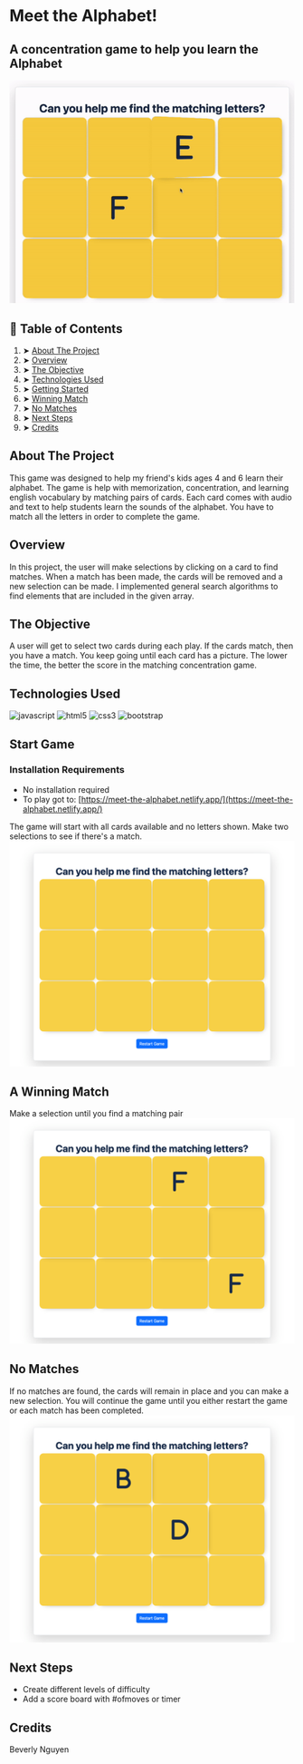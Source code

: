 
# Meet the Alphabet!

## A concentration game to help you learn the Alphabet

![gamescreenshot](/assets/images/screenshare.gif)

## 📖 Table of Contents
 1. ➤ [About The Project](#about-the-project)  
 2. ➤ [Overview](#overview)
 3. ➤ [The Objective](#the-objective) 
 4. ➤ [Technologies Used](#technologies-used) 
 5. ➤ [Getting Started](#start-game) 
 6. ➤ [Winning Match](#a-winning-match) 
 7. ➤ [No Matches](#no-matches)
 8. ➤ [Next Steps](#next-steps) 
 9. ➤ [Credits](#credits)

## About The Project
This game was designed to help my friend's kids ages 4 and 6 learn their alphabet. The game is help with memorization, concentration, and learning english vocabulary by matching pairs of cards. Each card comes with audio and text to help students learn the sounds of the alphabet. You have to match all the letters in order to complete the game.

## Overview
In this project, the user will make selections by clicking on a card to find matches. When a match has been made, the cards will be removed and a new selection can be made. I implemented general search algorithms to find elements that are included in the given array.

## The Objective
A user will get to select two cards during each play. If the cards match, then you have a match. You keep going until each card has a picture. The lower the time, the better the score in the matching concentration game.

## Technologies Used
![javascript](https://img.shields.io/badge/JavaScript-323330?style=for-the-badge&logo=javascript&logoColor=F7DF1E)
![html5](https://img.shields.io/badge/HTML5-E34F26?style=for-the-badge&logo=html5&logoColor=white)
![css3](https://img.shields.io/badge/CSS3-1572B6?style=for-the-badge&logo=css3&logoColor=white)
![bootstrap](https://img.shields.io/badge/Bootstrap-563D7C?style=for-the-badge&logo=bootstrap&logoColor=white)

## Start Game
### Installation Requirements
-   No installation required
-   To play got to:  [https://meet-the-alphabet.netlify.app/](https://meet-the-alphabet.netlify.app/)

The game will start with all cards available and no letters shown. Make two selections to see if there's a match.
![start](/assets/images/start.html.png)

## A Winning Match
Make a selection until you find a matching pair![match](/assets/images/matches.png)

## No Matches
If no matches are found, the cards will remain in place and you can make a new selection. You will continue the game until you either restart the game or each match has been completed.
![nomatch](/assets/images/unmatches.png)

## Next Steps
-   Create different levels of difficulty
-   Add a score board with #ofmoves or timer

## Credits
Beverly Nguyen